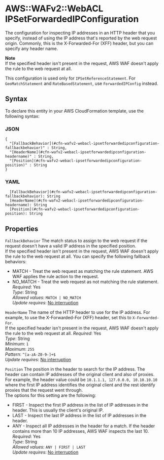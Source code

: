 # AWS::WAFv2::WebACL IPSetForwardedIPConfiguration<a name="aws-properties-wafv2-webacl-ipsetforwardedipconfiguration"></a>

The configuration for inspecting IP addresses in an HTTP header that you specify, instead of using the IP address that's reported by the web request origin\. Commonly, this is the X\-Forwarded\-For \(XFF\) header, but you can specify any header name\. 

**Note**  
If the specified header isn't present in the request, AWS WAF doesn't apply the rule to the web request at all\.

This configuration is used only for `IPSetReferenceStatement`\. For `GeoMatchStatement` and `RateBasedStatement`, use `ForwardedIPConfig` instead\. 

## Syntax<a name="aws-properties-wafv2-webacl-ipsetforwardedipconfiguration-syntax"></a>

To declare this entity in your AWS CloudFormation template, use the following syntax:

### JSON<a name="aws-properties-wafv2-webacl-ipsetforwardedipconfiguration-syntax.json"></a>

```
{
  "[FallbackBehavior](#cfn-wafv2-webacl-ipsetforwardedipconfiguration-fallbackbehavior)" : String,
  "[HeaderName](#cfn-wafv2-webacl-ipsetforwardedipconfiguration-headername)" : String,
  "[Position](#cfn-wafv2-webacl-ipsetforwardedipconfiguration-position)" : String
}
```

### YAML<a name="aws-properties-wafv2-webacl-ipsetforwardedipconfiguration-syntax.yaml"></a>

```
  [FallbackBehavior](#cfn-wafv2-webacl-ipsetforwardedipconfiguration-fallbackbehavior): String
  [HeaderName](#cfn-wafv2-webacl-ipsetforwardedipconfiguration-headername): String
  [Position](#cfn-wafv2-webacl-ipsetforwardedipconfiguration-position): String
```

## Properties<a name="aws-properties-wafv2-webacl-ipsetforwardedipconfiguration-properties"></a>

`FallbackBehavior`  <a name="cfn-wafv2-webacl-ipsetforwardedipconfiguration-fallbackbehavior"></a>
The match status to assign to the web request if the request doesn't have a valid IP address in the specified position\.  
If the specified header isn't present in the request, AWS WAF doesn't apply the rule to the web request at all\.
You can specify the following fallback behaviors:  
+ MATCH \- Treat the web request as matching the rule statement\. AWS WAF applies the rule action to the request\.
+ NO\_MATCH \- Treat the web request as not matching the rule statement\.
*Required*: Yes  
*Type*: String  
*Allowed values*: `MATCH | NO_MATCH`  
*Update requires*: [No interruption](https://docs.aws.amazon.com/AWSCloudFormation/latest/UserGuide/using-cfn-updating-stacks-update-behaviors.html#update-no-interrupt)

`HeaderName`  <a name="cfn-wafv2-webacl-ipsetforwardedipconfiguration-headername"></a>
The name of the HTTP header to use for the IP address\. For example, to use the X\-Forwarded\-For \(XFF\) header, set this to `X-Forwarded-For`\.  
If the specified header isn't present in the request, AWS WAF doesn't apply the rule to the web request at all\.
*Required*: Yes  
*Type*: String  
*Minimum*: `1`  
*Maximum*: `255`  
*Pattern*: `^[a-zA-Z0-9-]+$`  
*Update requires*: [No interruption](https://docs.aws.amazon.com/AWSCloudFormation/latest/UserGuide/using-cfn-updating-stacks-update-behaviors.html#update-no-interrupt)

`Position`  <a name="cfn-wafv2-webacl-ipsetforwardedipconfiguration-position"></a>
The position in the header to search for the IP address\. The header can contain IP addresses of the original client and also of proxies\. For example, the header value could be `10.1.1.1, 127.0.0.0, 10.10.10.10` where the first IP address identifies the original client and the rest identify proxies that the request went through\.   
The options for this setting are the following:   
+ FIRST \- Inspect the first IP address in the list of IP addresses in the header\. This is usually the client's original IP\.
+ LAST \- Inspect the last IP address in the list of IP addresses in the header\.
+ ANY \- Inspect all IP addresses in the header for a match\. If the header contains more than 10 IP addresses, AWS WAF inspects the last 10\.
*Required*: Yes  
*Type*: String  
*Allowed values*: `ANY | FIRST | LAST`  
*Update requires*: [No interruption](https://docs.aws.amazon.com/AWSCloudFormation/latest/UserGuide/using-cfn-updating-stacks-update-behaviors.html#update-no-interrupt)